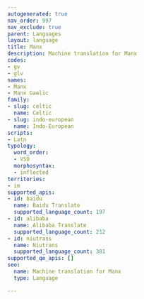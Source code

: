 ```yaml
---
autogenerated: true
nav_order: 997
nav_exclude: true
parent: Languages
layout: language
title: Manx
description: Machine translation for Manx
codes:
- gv
- glv
names:
- Manx
- Manx Gaelic
family:
- slug: celtic
  name: Celtic
- slug: indo-european
  name: Indo-European
scripts:
- Latn
typology:
  word_order:
  - VSO
  morphosyntax:
  - inflected
territories:
- im
supported_apis:
- id: baidu
  name: Baidu Translate
  supported_language_count: 197
- id: alibaba
  name: Alibaba Translate
  supported_language_count: 212
- id: niutrans
  name: Niutrans
  supported_language_count: 381
supported_qe_apis: []
seo:
  name: Machine translation for Manx
  type: Language

---
```


